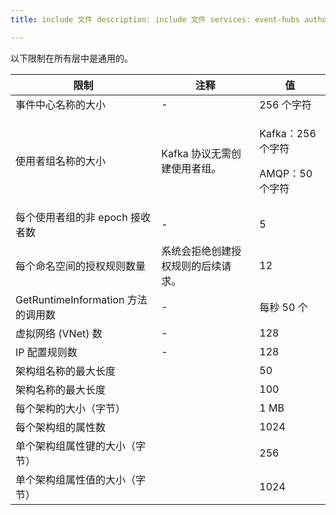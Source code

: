```yaml
---
title: include 文件 description: include 文件 services: event-hubs author: spelluru ms.service: event-hubs ms.topic: include ms.date: 05/10/2021 ms.author: spelluru ms.custom: "include file","fasttrack-edit","iot","event-hubs"

---
```


以下限制在所有层中是通用的。 

| 限制 |  注释 | 值 |
| --- |  --- | --- |
 事件中心名称的大小 |- | 256 个字符 |
| 使用者组名称的大小 | Kafka 协议无需创建使用者组。 | <p>Kafka：256 个字符</p><p>AMQP：50 个字符 |
| 每个使用者组的非 epoch 接收者数 |- |5 |
| 每个命名空间的授权规则数量 | 系统会拒绝创建授权规则的后续请求。|12 |
| GetRuntimeInformation 方法的调用数 |  - | 每秒 50 个 | 
| 虚拟网络 (VNet) 数 | - | 128 | 
| IP 配置规则数 | - | 128 | 
| 架构组名称的最大长度 | | 50 |  
| 架构名称的最大长度 | | 100 |    
| 每个架构的大小（字节） | | 1 MB |   
| 每个架构组的属性数 | | 1024 |
| 单个架构组属性键的大小（字节） | | 256 | 
| 单个架构组属性值的大小（字节） | | 1024 | 

